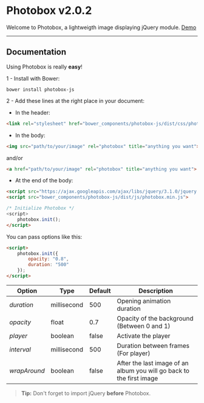 Photobox v2.0.2
===============

Welcome to Photobox, a lightweigth image displaying jQuery module.
[Demo](http://codepen.io/GKlein/full/QEGXpz/)

----------


Documentation
----------------------

Using Photobox is really **easy**!

1 - Install with Bower:
```
bower install photobox-js
```

2 - Add these lines at the right place in your document:

- In the header:
```html
<link rel="stylesheet" href="bower_components/photobox-js/dist/css/photobox.min.css">
```

- In the body:
```html
<img src="path/to/your/image" rel="photobox" title="anything you want">
```
and/or
```html
<a href="path/to/your/image" rel="photobox" title="anything you want">
```

- At the end of the body:
```html
<script src="https://ajax.googleapis.com/ajax/libs/jquery/3.1.0/jquery.min.js"></script>
<script src="bower_components/photobox-js/dist/js/photobox.min.js">

/* Initialize Photobox */
<script>
	photobox.init();
</script>
```

You can pass options like this:
```html
<script>
	photobox.init({
		opacity: "0.8",
		duration: "500"
	});
</script>
```

| Option       | Type | Default | Description                |
|--------------|------|---------|----------------------------|
| *duration* | millisecond | 500 | Opening animation duration |
| *opacity* | float | 0.7 | Opacity of the background (Between 0 and 1) |
| *player* | boolean | false | Activate the player |
| *interval* | millisecond | 500 | Duration between frames (For player) |
| *wrapAround* | boolean | false | After the last image of an album you will go back to the first image |

> **Tip:** Don't forget to import jQuery **before** Photobox.

